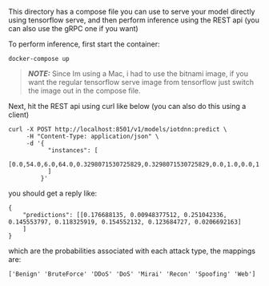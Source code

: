 This directory has a compose file you can use to serve your model directly using tensorflow serve, and then perform 
inference using the REST api (you can also use the gRPC one if you want)

To perform inference, first start the container:
```
docker-compose up
```
> **_NOTE:_**  Since Im using a Mac, i had to use the bitnami image, if you want the regular tensorflow serve image from tensorflow just switch the image out in the compose file.


Next, hit the REST api using curl like below (you can also do this using a client)
```
curl -X POST http://localhost:8501/v1/models/iotdnn:predict \
     -H "Content-Type: application/json" \
     -d '{
           "instances": [
             [0.0,54.0,6.0,64.0,0.3298071530725829,0.3298071530725829,0.0,1.0,0.0,1.0,0.0,0.0,0.0,0.0,1.0,0.0,1.0,0.0,0.0,0.0,0.0,0.0,0.0,0.0,0.0,0.0,1.0,0.0,0.0,0.0,0.0,1.0,1.0,567.0,54.0,54.0,54.0,0.0,54.0,83343831.92013878,9.5,10.392304845413264,0.0,0.0,0.0,141.55]
           ]
         }'
```

you should get a reply like:
```
{
    "predictions": [[0.176688135, 0.00948377512, 0.251042336, 0.145553797, 0.118325919, 0.154552132, 0.123684727, 0.0206692163]
    ]
}
```
which are the probabilities associated with each attack type, the mappings are:
```
['Benign' 'BruteForce' 'DDoS' 'DoS' 'Mirai' 'Recon' 'Spoofing' 'Web']
```